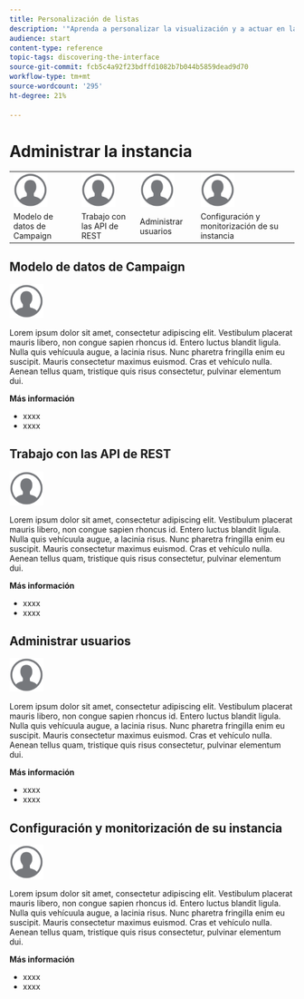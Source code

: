 ```yaml
---
title: Personalización de listas
description: '"Aprenda a personalizar la visualización y a actuar en las pantallas de lista de Adobe Campaign Standard: ordenar, filtrar, eliminar o duplicar elementos. Las pantallas de listas muestran elementos de uno o varios recursos determinados".'
audience: start
content-type: reference
topic-tags: discovering-the-interface
source-git-commit: fcb5c4a92f23bdffd1082b7b044b5859dead9d70
workflow-type: tm+mt
source-wordcount: '295'
ht-degree: 21%

---
```



# Administrar la instancia

<table>
<tr>
    <td valign="top">
        <a href="../../start/using/work-with-audiences.md"><img width="60px" alt="condiciones" src="assets/icon_profile.svg"/></a>
    </td>
    <td valign="top">
        <a href="../../api/using/creating-a-service.md"><img width="60px" alt="condiciones" src="assets/icon_profile.svg"/></a>
    </td>
    <td valign="top">
        <a href="../../api/using/interacting-with-custom-resources.md"><img width="60px" alt="condiciones" src="assets/icon_profile.svg"/></a>
    </td>
    <td valign="top">
        <a href="../../api/using/interacting-with-marketing-history.md"><img width="60px" alt="condiciones" src="assets/icon_profile.svg"/></a>
    </td>
</tr>
<tr>
<td>Modelo de datos de Campaign</td>
<td>Trabajo con las API de REST</td>
<td>Administrar usuarios</td>
<td>Configuración y monitorización de su instancia</td>
</tr>
</table>

## Modelo de datos de Campaign

<img width="60px" alt="condiciones" src="assets/icon_profile.svg"/>

Lorem ipsum dolor sit amet, consectetur adipiscing elit. Vestibulum placerat mauris libero, non congue sapien rhoncus id. Entero luctus blandit ligula. Nulla quis vehícuula augue, a lacinia risus. Nunc pharetra fringilla enim eu suscipit. Mauris consectetur maximus euismod. Cras et vehículo nulla. Aenean tellus quam, tristique quis risus consectetur, pulvinar elementum dui.

**Más información**

* xxxx
* xxxx

## Trabajo con las API de REST

<img width="60px" alt="condiciones" src="assets/icon_profile.svg"/>

Lorem ipsum dolor sit amet, consectetur adipiscing elit. Vestibulum placerat mauris libero, non congue sapien rhoncus id. Entero luctus blandit ligula. Nulla quis vehícuula augue, a lacinia risus. Nunc pharetra fringilla enim eu suscipit. Mauris consectetur maximus euismod. Cras et vehículo nulla. Aenean tellus quam, tristique quis risus consectetur, pulvinar elementum dui.

**Más información**

* xxxx
* xxxx

## Administrar usuarios

<img width="60px" alt="condiciones" src="assets/icon_profile.svg"/>

Lorem ipsum dolor sit amet, consectetur adipiscing elit. Vestibulum placerat mauris libero, non congue sapien rhoncus id. Entero luctus blandit ligula. Nulla quis vehícuula augue, a lacinia risus. Nunc pharetra fringilla enim eu suscipit. Mauris consectetur maximus euismod. Cras et vehículo nulla. Aenean tellus quam, tristique quis risus consectetur, pulvinar elementum dui.

**Más información**

* xxxx
* xxxx

## Configuración y monitorización de su instancia

<img width="60px" alt="condiciones" src="assets/icon_profile.svg"/>

Lorem ipsum dolor sit amet, consectetur adipiscing elit. Vestibulum placerat mauris libero, non congue sapien rhoncus id. Entero luctus blandit ligula. Nulla quis vehícuula augue, a lacinia risus. Nunc pharetra fringilla enim eu suscipit. Mauris consectetur maximus euismod. Cras et vehículo nulla. Aenean tellus quam, tristique quis risus consectetur, pulvinar elementum dui.

**Más información**

* xxxx
* xxxx
